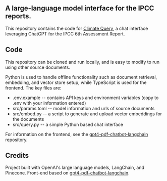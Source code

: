 ## A large-language model interface for the IPCC reports.

This repository contains the code for [Climate Query](https://climatequery.com), a chat interface leveraging ChatGPT for the IPCC 6th Assessment Report. 

## Code

This repository can be cloned and run locally, and is easy to modify to run using other source documents.

Python is used to handle offline functionality such as document retrieval, embedding, and vector store setup, while TypeScript is used for the frontend. The key files are:

- .env.example -- contains API keys and environment variables (copy to .env with your information entered)
- src/params.toml -- model information and urls of source documents
- src/embed.py -- a script to generate and upload vector embeddings for the documents
- src/query.py -- a simple Python based chat interface

For information on the frontend, see the [gpt4-pdf-chatbot-langchain](https://github.com/mayooear/gpt4-pdf-chatbot-langchain) repository.


## Credits
Project built with OpenAI's large language models, LangChain, and Pinecone. Front-end based on [gpt4-pdf-chatbot-langchain](https://github.com/mayooear/gpt4-pdf-chatbot-langchain).